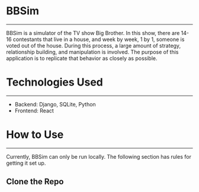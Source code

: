 # BBSim
---
BBSim is a simulator of the TV show Big Brother. In this show, there are 14-16 contestants that live in a house, and week by week, 1 by 1, someone is voted out of the house. During this process, a large amount of strategy, relationship building, and manipulation is involved. The purpose of this application is to replicate that behavior as closely as possible.

# Technologies Used
---
* Backend: Django, SQLite, Python
* Frontend: React

# How to Use
---
Currently, BBSim can only be run locally. The following section has rules for getting it set up.

## Clone the Repo
